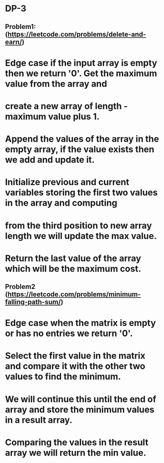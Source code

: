 # DP-3

## Problem1: (https://leetcode.com/problems/delete-and-earn/)
# Edge case if the input array is empty then we return '0'. Get the maximum value from the array and
# create a new array of length - maximum value plus 1.
# Append the values of the array in the empty array, if the value exists then we add and update it.
# Initialize previous and current variables storing the first two values in the array and computing
# from the third position to new array length we will update the max value.
# Return the last value of the array which will be the maximum cost.

## Problem2 (https://leetcode.com/problems/minimum-falling-path-sum/)
# Edge case when the matrix is empty or has no entries we return '0'.
# Select the first value in the matrix and compare it with the other two values to find the minimum.
# We will continue this until the end of array and store the minimum values in a result array.
# Comparing the values in the result array we will return the min value.